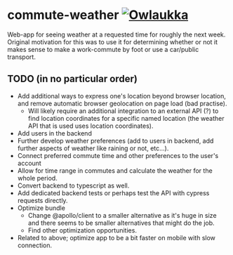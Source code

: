 # commute-weather [![Owlaukka](https://circleci.com/gh/Owlaukka/commute-weather.svg?style=svg)](https://app.circleci.com/pipelines/github/Owlaukka/commute-weather)
Web-app for seeing weather at a requested time for roughly the next week. Original motivation for this was to use it for determining whether or not it makes sense to make a work-commute by foot or use a car/public transport.

## TODO (in no particular order)
* Add additional ways to express one's location beyond browser location, and remove automatic browser geolocation on page load (bad practise).
  * Will likely require an additional integration to an external API (?) to find location coordinates for a specific named location (the weather API that is used uses location coordinates).
* Add users in the backend
* Further develop weather preferences (add to users in backend, add further aspects of weather like raining or not, etc...).
* Connect preferred commute time and other preferences to the user's account
* Allow for time range in commutes and calculate the weather for the whole period.
* Convert backend to typescript as well.
* Add dedicated backend tests or perhaps test the API with cypress requests directly.
* Optimize bundle
  * Change @apollo/client to a smaller alternative as it's huge in size and there seems to be smaller alternatives that might do the job.
  * Find other optimization opportunities.
* Related to above; optimize app to be a bit faster on mobile with slow connection.
